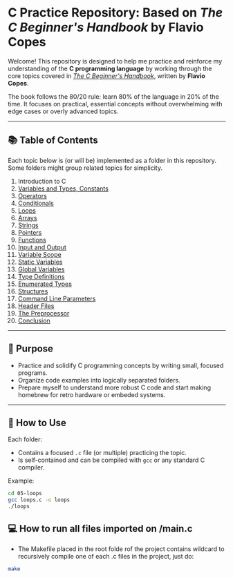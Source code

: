 # C Practice Repository: Based on *The C Beginner's Handbook* by Flavio Copes

Welcome! This repository is designed to help me practice and reinforce my understanding of the **C programming language** by working through the core topics covered in [*The C Beginner's Handbook*](https://www.freecodecamp.org/news/the-c-beginners-handbook/), written by **Flavio Copes**.

The book follows the 80/20 rule: learn 80% of the language in 20% of the time. It focuses on practical, essential concepts without overwhelming with edge cases or overly advanced topics.

---

## 📚 Table of Contents

Each topic below is (or will be) implemented as a folder in this repository. Some folders might group related topics for simplicity.

1. Introduction to C
2. [Variables and Types, Constants](./02-variables-types-03-constants/)
3. [Operators](./04-operators/)
4. [Conditionals](./05-conditionals/)
5. [Loops](./06-loops/)
6. [Arrays](./07-arrays/)
7. [Strings](./08-strings/)
8. [Pointers](./09-pointers/)
9. [Functions](./10-functions/)
10. [Input and Output](./11-input-output/)
11. [Variable Scope](./12-variable-scope/)
12. [Static Variables](./13-static-variables/)
13. [Global Variables](./14-global-variables/)
14. [Type Definitions](./15-type-definitions/)
15. [Enumerated Types](./16-enums/)
16. [Structures](./17-structures/)
17. [Command Line Parameters](./18-command-line-args/)
18. [Header Files](./19-header-files/)
19. [The Preprocessor](./20-preprocessor/)
20. [Conclusion](./21-conclusion/)


---

## 🎯 Purpose

- Practice and solidify C programming concepts by writing small, focused programs.
- Organize code examples into logically separated folders.
- Prepare myself to understand more robust C code and start making homebrew for retro hardware or embeded systems.

---

## 🔧 How to Use

Each folder:
- Contains a focused `.c` file (or multiple) practicing the topic.
- Is self-contained and can be compiled with `gcc` or any standard C compiler.

Example:
```bash
cd 05-loops
gcc loops.c -o loops
./loops
```
## 💻 How to run all files imported on /main.c
- The Makefile placed in the root folde rof the project contains wildcard to recursively compile one of each .c files in the project, just do:
```bash
make
```
 
